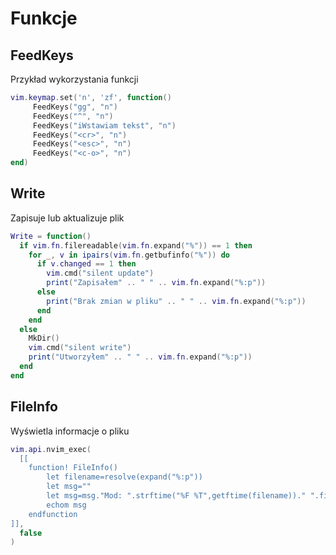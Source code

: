 # Funkcje

## FeedKeys

Przykład wykorzystania funkcji

```lua
vim.keymap.set('n', 'zf', function()
     FeedKeys("gg", "n")
     FeedKeys("^", "n")
     FeedKeys("iWstawiam tekst", "n")
     FeedKeys("<cr>", "n")
     FeedKeys("<esc>", "n")
     FeedKeys("<c-o>", "n")
end)
```

## Write

Zapisuje lub aktualizuje plik

```lua
Write = function()
  if vim.fn.filereadable(vim.fn.expand("%")) == 1 then
    for _, v in ipairs(vim.fn.getbufinfo("%")) do
      if v.changed == 1 then
        vim.cmd("silent update")
        print("Zapisałem" .. " " .. vim.fn.expand("%:p"))
      else
        print("Brak zmian w pliku" .. " " .. vim.fn.expand("%:p"))
      end
    end
  else
    MkDir()
    vim.cmd("silent write")
    print("Utworzyłem" .. " " .. vim.fn.expand("%:p"))
  end
end
```

## FileInfo

Wyświetla informacje o pliku

```lua
vim.api.nvim_exec(
  [[
    function! FileInfo()
        let filename=resolve(expand("%:p"))
        let msg=""
        let msg=msg."Mod: ".strftime("%F %T",getftime(filename))." ".filename
        echom msg
    endfunction
]],
  false
)
```
